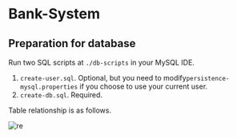 # Bank-System

## Preparation for database

Run two SQL scripts at `./db-scripts` in your MySQL IDE.

1. `create-user.sql`. Optional, but you need to modify`persistence-mysql.properties` if you choose to use your current user.
2. `create-db.sql`. Required.

Table relationship is as follows.

![re](https://i.imgur.com/yoJorNX.png)

